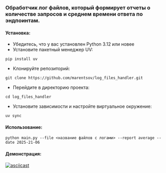 ### Обработчик лог файлов, который формирует отчеты о количестве запросов и среднем времени ответа по эндпоинтам.

#### Установка:

- Убедитесь, что у вас установлен Python 3.12 или новее
- Установите пакетный менеджер UV: 
```
pip install uv
```
- Клонируйте репозиторий: 
```
git clone https://github.com/marentsov/log_files_handler.git
```
- Перейдите в директорию проекта:
```
cd log_files_handler
```
- Установите зависимости и настройте виртуальное окружение:
```
uv sync
```
#### Использование:
```
python main.py --file <название файлов с логами> --report average --date 2025-21-06
```
#### Демонстрация: 
[![asciicast](https://asciinema.org/a/J6ZaBGQEZfofdg3DxFc5FhY76.svg)](https://asciinema.org/a/J6ZaBGQEZfofdg3DxFc5FhY76)
